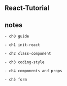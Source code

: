## React-Tutorial

## notes

    - ch0 guide

    - ch1 init-react

    - ch2 class-component

    - ch3 coding-style

    - ch4 components and props

    - ch5 form